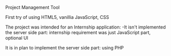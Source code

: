 Project Management Tool

First try of using HTML5, vanillia JavaScript, CSS

The project was intended for an Internship application:
 -It isn't implemented the server side part: internship requirement was just JavaScript part, optional UI
 
 It is in plan to implement the server side part: using PHP
